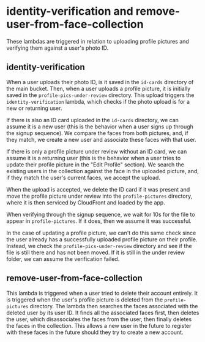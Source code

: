 # identity-verification and remove-user-from-face-collection

These lambdas are triggered in relation to uploading profile pictures and verifying them against a user's photo ID.

## identity-verification

When a user uploads their photo ID, is it saved in the `id-cards` directory of the main bucket.
Then, when a user uploads a profile picture, it is initially saved in the `profile-pics-under-review` directory. This upload triggers the `identity-verification` lambda, which checks if the photo upload is for a new or returning user.

If there is also an ID card uploaded in the `id-cards` directory, we can assume it is a new user (this is the behavior when a user signs up through the signup sequence). We compare the faces from both pictures, and, if they match, we create a new user and associate these faces with that user.

If there is only a profile picture under review without an ID card, we can assume it is a returning user (this is the behavior when a user tries to update their profile picture in the "Edit Profile" section). We search the existing users in the collection against the face in the uploaded picture, and, if they match the user's current faces, we accept the upload.

When the upload is accepted, we delete the ID card if it was present and move the profile picture under review into the `profile-pictures` directory, where it is then serviced by CloudFront and loaded by the app.

When verifying through the signup sequence, we wait for 10s for the file to appear in `profile-pictures`. If it does, then we assume it was successful.

In the case of updating a profile picture, we can't do this same check since the user already has a successfully uploaded profile picture on their profile. Instead, we check the `profile-pics-under-review` directory and see if the file is still there and has not been moved. If it is still in the under review folder, we can assume the verification failed.

## remove-user-from-face-collection

This lambda is triggered when a user tried to delete their account entirely. It is triggered when the user's profile picture is deleted from the `profile-pictures` directory. The lambda then searches the faces associated with the deleted user by its user ID. It finds all the associated faces first, then deletes the user, which disassociates the faces from the user, then finally deletes the faces in the collection. This allows a new user in the future to register with these faces in the future should they try to create a new account.
